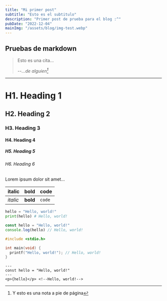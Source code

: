```yaml
---
title: "Mi primer post"
subtitle: "Esto es el subtitulo"
description: "Primer post de prueba para el blog :^"
pubDate: "2022-12-04"
mainImg: "/assets/blog/img-test.webp"
---
```


## Pruebas de markdown

> Esto es una cita...
> 
> <cite>--...de alguien[^1]</cite>

---

# H1. Heading 1
## H2. Heading 2
### H3. Heading 3
#### H4. Heading 4
##### H5. Heading 5
###### H6. Heading 6

Lorem ipsum dolor sit amet...

| italic   | bold     | code   |
| -------- | -------- | ------ |
| *italic* | **bold** | `code` |

```py
hello = "Hello, world!"
print(hello) # Hello, world!
```

```ts
const hello = "Hello, world!"
console.log(hello) // Hello, world!
```

```c
#include <stdio.h>

int main(void) {
  printf("Hello, world!"); // Hello, world!
}
```

```astro
---
const hello = "Hello, world!"
---
<p>{hello}</p> <!--Hello, world!-->
```

[^1]: Y esto es una nota a pie de página
